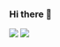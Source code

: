 ### Hi there 👋
<a href="mailto:kopelli+github@gmail.com"><img src="https://img.shields.io/badge/gmail-D14836?&style=for-the-badge&logo=gmail&logoColor=white" /></a>
<a href="https://twitter.com/kopelli"><img src="https://img.shields.io/badge/twitter-%231DA1F2.svg?&style=for-the-badge&logo=twitter&logoColor=white" /></a>
<!--
**kopelli/kopelli** is a ✨ _special_ ✨ repository because its `README.md` (this file) appears on your GitHub profile.

Here are some ideas to get you started:

- 🔭 I’m currently working on ...
- 🌱 I’m currently learning ...
- 👯 I’m looking to collaborate on ...
- 🤔 I’m looking for help with ...
- 💬 Ask me about ...
- 📫 How to reach me: ...
- 😄 Pronouns: ...
- ⚡ Fun fact: ...

Read up on other ideas at https://medium.com/swlh/create-awesome-git-readme-profile-84efa0bcda3b
-->
